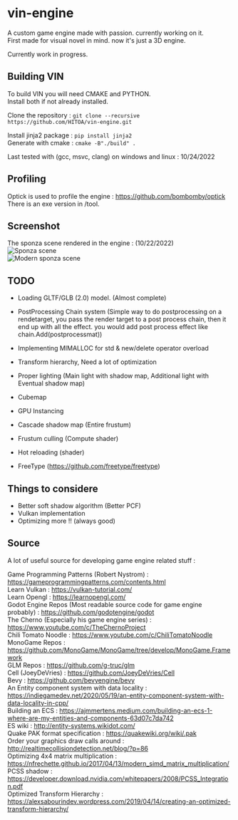 # vin-engine
A custom game engine made with passion. currently working on it.  
First made for visual novel in mind. now it's just a 3D engine.
  
Currently work in progress.  
  
## Building VIN 
To build VIN you will need CMAKE and PYTHON.  
Install both if not already installed.  
  
Clone the repository : ```git clone --recursive https://github.com/HITOA/vin-engine.git```   
   
Install jinja2 package : ```pip install jinja2```   
Generate with cmake : ```cmake -B"./build" .```    
  
Last tested with (gcc, msvc, clang) on windows and linux : 10/24/2022  
  
## Profiling  
Optick is used to profile the engine : https://github.com/bombomby/optick  
There is an exe version in /tool.  
  
## Screenshot
The sponza scene rendered in the engine : (10/22/2022)  
![Sponza scene](https://i.imgur.com/FLY2bc9.jpeg)  
![Modern sponza scene](https://i.imgur.com/9y9cDtY.jpeg)  
  
## TODO  
- Loading GLTF/GLB (2.0) model. (Almost complete)
- PostProcessing Chain system (Simple way to do postprocessing on a rendetarget, you pass the render target to a post process chain, then it end up with all the effect. you would add post process effect like chain.Add(postprocessmat))  
- Implementing MIMALLOC for std & new/delete operator overload  
  
- Transform hierarchy, Need a lot of optimization  
    
- Proper lighting (Main light with shadow map, Additional light with Eventual shadow map)  
- Cubemap  
- GPU Instancing  
- Cascade shadow map (Entire frustum)  
- Frustum culling (Compute shader)  
- Hot reloading (shader)  
- FreeType (https://github.com/freetype/freetype)   
   
## Things to considere  
- Better soft shadow algorithm (Better PCF)
- Vulkan implementation
- Optimizing more !! (always good)

## Source
A lot of useful source for developing game engine related stuff :

Game Programming Patterns (Robert Nystrom) : https://gameprogrammingpatterns.com/contents.html  
Learn Vulkan : https://vulkan-tutorial.com/  
Learn Opengl : https://learnopengl.com/  
Godot Engine Repos (Most readable source code for game engine probably) : https://github.com/godotengine/godot  
The Cherno (Especially his game engine series) : https://www.youtube.com/c/TheChernoProject  
Chili Tomato Noodle : https://www.youtube.com/c/ChiliTomatoNoodle    
MonoGame Repos : https://github.com/MonoGame/MonoGame/tree/develop/MonoGame.Framework    
GLM Repos : https://github.com/g-truc/glm    
Cell (JoeyDeVries) : https://github.com/JoeyDeVries/Cell  
Bevy : https://github.com/bevyengine/bevy   
An Entity component system with data locality : https://indiegamedev.net/2020/05/19/an-entity-component-system-with-data-locality-in-cpp/  
Building an ECS : https://ajmmertens.medium.com/building-an-ecs-1-where-are-my-entities-and-components-63d07c7da742  
ES wiki : http://entity-systems.wikidot.com/  
Quake PAK format specification : https://quakewiki.org/wiki/.pak  
Order your graphics draw calls around : http://realtimecollisiondetection.net/blog/?p=86  
Optimizing 4x4 matrix multiplication : https://nfrechette.github.io/2017/04/13/modern_simd_matrix_multiplication/  
PCSS shadow : https://developer.download.nvidia.com/whitepapers/2008/PCSS_Integration.pdf  
Optimized Transform Hierarchy : https://alexsabourindev.wordpress.com/2019/04/14/creating-an-optimized-transform-hierarchy/  
